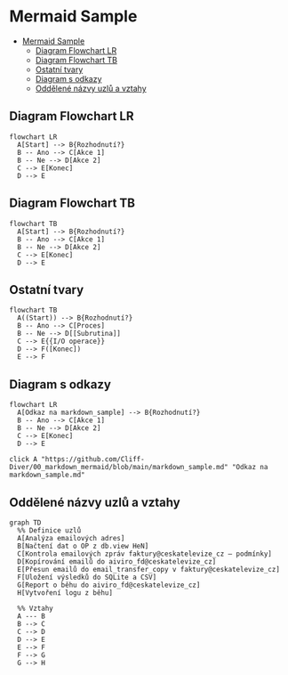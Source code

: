 # Mermaid Sample

- [Mermaid Sample](#mermaid-sample)
  - [Diagram Flowchart LR](#diagram-flowchart-lr)
  - [Diagram Flowchart TB](#diagram-flowchart-tb)
  - [Ostatní tvary](#ostatní-tvary)
  - [Diagram s odkazy](#diagram-s-odkazy)
  - [Oddělené názvy uzlů a vztahy](#oddělené-názvy-uzlů-a-vztahy)

## Diagram Flowchart LR

```mermaid
flowchart LR
  A[Start] --> B{Rozhodnutí?}
  B -- Ano --> C[Akce 1]
  B -- Ne --> D[Akce 2]
  C --> E[Konec]
  D --> E
```

## Diagram Flowchart TB

```mermaid
flowchart TB
  A[Start] --> B{Rozhodnutí?}
  B -- Ano --> C[Akce 1]
  B -- Ne --> D[Akce 2]
  C --> E[Konec]
  D --> E
```

## Ostatní tvary

```mermaid
flowchart TB
  A((Start)) --> B{Rozhodnutí?}
  B -- Ano --> C[Proces]
  B -- Ne --> D[[Subrutina]]
  C --> E{{I/O operace}}
  D --> F([Konec])
  E --> F
```

## Diagram s odkazy

```mermaid
flowchart LR
  A[Odkaz na markdown_sample] --> B{Rozhodnutí?}
  B -- Ano --> C[Akce 1]
  B -- Ne --> D[Akce 2]
  C --> E[Konec]
  D --> E

click A "https://github.com/Cliff-Diver/00_markdown_mermaid/blob/main/markdown_sample.md" "Odkaz na markdown_sample.md"
```

## Oddělené názvy uzlů a vztahy

```mermaid
graph TD
  %% Definice uzlů
  A[Analýza emailových adres]
  B[Načtení dat o OP z db.view HeN]
  C[Kontrola emailových zpráv faktury@ceskatelevize_cz – podmínky]
  D[Kopírování emailů do aiviro_fd@ceskatelevize_cz]
  E[Přesun emailů do email_transfer_copy v faktury@ceskatelevize_cz]
  F[Uložení výsledků do SQLite a CSV]
  G[Report o běhu do aiviro_fd@ceskatelevize_cz]
  H[Vytvoření logu z běhu]

  %% Vztahy
  A --- B
  B --> C
  C --> D
  D --> E
  E --> F
  F --> G
  G --> H
  ```
